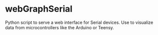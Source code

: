 webGraphSerial
==============

Python script to serve a web interface for Serial devices. Use to visualize data from microcontrollers like the Arduino or Teensy.